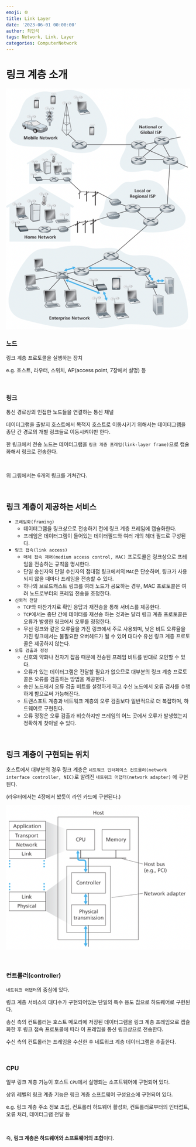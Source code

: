 ```yaml
---
emoji: 🌐
title: Link Layer
date: '2023-06-01 00:00:00'
author: 최민석
tags: Network, Link, Layer
categories: ComputerNetwork
---
```

# 링크 계층 소개

![a1.png](a1.png)

### 노드

링크 계층 프로토콜을 실행하는 장치

e.g. 호스트, 라우터, 스위치, AP(access point, 7장에서 설명) 등

<br/>

### 링크

통신 경로상의 인접한 노드들을 연결하는 통신 채널

데이터그램을 출발지 호스트에서 목적지 호스트로 이동시키기 위해서는 데이터그램을 종단 간 경로의 개별 링크들로 이동시켜야만 한다.

한 링크에서 전송 노드는 데이터그램을 `링크 계층 프레임(link-layer frame)`으로 캡슐화해서 링크로 전송한다.

<br/>

위 그림에서는 6개의 링크를 거쳐간다.

<br/>

## 링크 계층이 제공하는 서비스

- `프레임화(framing)`
  - 데이터그램을 링크상으로 전송하기 전에 링크 계층 프레임에 캡슐화한다.
  - 프레임은 데이터그램이 들어있는 데이터필드와 여러 개의 헤더 필드로 구성된다.
- `링크 접속(link access)`
  - `매체 접속 제어(medium access control, MAC)` 프로토콜은 링크상으로 프레임을 전송하는 규칙을 명시한다.
  - 단일 송신자와 단일 수신자의 점대점 링크에서의 `MAC`은 단순하며, 링크가 사용되지 않을 때마다 프레임을 전송할 수 있다.
  - 하나의 브로드캐스트 링크를 여러 노드가 공요하는 경우, MAC 프로토콜은 여러 노드로부터의 프레임 전송을 조정한다.
- `신뢰적 전달`
  - `TCP`와 마찬가지로 확인 응답과 재전송을 통해 서비스를 제공한다.
  - `TCP`에서는 종단 간에 데이터를 재선송 하는 것과는 달리 링크 계층 프로토콜은 오류가 발생한 링크에서 오류를 정정한다.
  - 무선 링크와 같은 오류율을 가진 링크에서 주로 사용되며, 낮은 비트 오류율을 가진 링크에서는 불필요한 오버헤드가 될 수 있어 대다수 유선 링크 계층 프로토콜은 제공하지 않는다.
- `오류 검출과 정정`
  - 신호의 약화나 전자기 잡음 때문에 전송된 프레임 비트를 반대로 오인할 수 있다.
  - 오류가 있는 데이터그램은 전달할 필요가 없으므로 대부분의 링크 계층 프로토콜은 오류를 검출하는 방법을 제공한다.
  - 송신 노드에서 오류 검출 비트를 설정하게 하고 수신 노드에서 오류 검사를 수행하게 함으로써 가능해진다.
  - 트랜스포트 계층과 네트워크 계층의 오류 검출보다 일반적으로 더 복잡하며, 하드웨어로 구현된다.
  - 오류 정정은 오류 검출과 비슷하지만 프레임의 어느 곳에서 오류가 발생했는지 정확하게 찾아낼 수 있다.

<br/>

## 링크 계층이 구현되는 위치

호스트에서 대부분의 경우 링크 계층은 `네트워크 인터페이스 컨트롤러(network interface controller, NIC)`로 알려진 `네트워크 어댑터(network adapter)` 에 구현된다.

(라우터에서는 4장에서 봤듯이 라인 카드에 구현된다.)

![a2.png](a2.png)

<br/>

### 컨트롤러(controller)

`네트워크 어댑터`의 중심에 있다.

링크 계층 서비스의 대다수가 구현되어있는 단일의 특수 용도 칩으로 하드웨어로 구현된다.

송신 측의 컨트롤러는 호스트 메모리에 저장된 데이터그램을 링크 계층 프레임으로 캡슐화한 후 링크 접속 프로토콜에 따라 이 프레임을 통신 링크상으로 전송한다.

수신 측의 컨트롤러는 프레임을 수신한 후 네트워크 계층 데이터그램을 추출한다.

<br/>

### CPU

일부 링크 계층 기능이 호스트 `CPU`에서 실행되는 소프트웨어에 구현되어 있다.

상위 레벨의 링크 계층 기능은 링크 계층 소프트웨어 구성요소에 구현되어 있다.

e.g. 링크 계층 주소 정보 조립, 컨트롤러 하드웨어 활성화, 컨트롤러로부터의 인터럽트, 오류 처리, 데이터그램 전달 등

<br/>

즉, **링크 계층은 하드웨어와 소프트웨어의 조합**이다.
```toc
```
